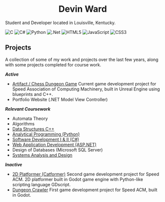 
<h1 style="text-align: center;">Devin Ward</h2>

Student and Developer located in Louisville, Kentucky. 

![C](https://img.shields.io/badge/c-%2300599C.svg?style=for-the-badge&logo=c&logoColor=white)  ![C#](https://img.shields.io/badge/c%23-%23239120.svg?style=for-the-badge&logo=csharp&logoColor=white)  ![Python](https://img.shields.io/badge/python-3670A0?style=for-the-badge&logo=python&logoColor=ffdd54) ![.Net](https://img.shields.io/badge/.NET-5C2D91?style=for-the-badge&logo=.net&logoColor=white)  ![HTML5](https://img.shields.io/badge/html5-%23E34F26.svg?style=for-the-badge&logo=html5&logoColor=white) ![JavaScript](https://img.shields.io/badge/javascript-%23323330.svg?style=for-the-badge&logo=javascript&logoColor=%23F7DF1E) ![CSS3](https://img.shields.io/badge/css3-%231572B6.svg?style=for-the-badge&logo=css3&logoColor=white)

## Projects
A collection of some of my work and projects over the last few years, along with some projects completed for course work. 

***Active***
- [Artifact / Chess Dungeon Game](https://github.com/speedacm/GD2024ChessDungeon)
		Current game development project for Speed Association of Computing Machinery, built in Unreal Engine using blueprints and C++.
- Portfolio Website (.NET Model View Controller) 


***Relevant Coursework***
- Automata Theory
- Algorithms
- [Data Structures C++](https://github.com/wDvy/wDvy/tree/main/Data%20Structures)
- [Analytical Programming (Python)](https://github.com/wDvy/wDvy/tree/main/Analytical%20Programming)
- [Software Development I & II (C#)](https://github.com/wDvy/wDvy/tree/main/Software%20Development)
- [Web Application Development (ASP.NET)](https://github.com/wDvy/wDvy/tree/main/Web%20Application%20Development/Simple%20API%20Homework%20(GET))
- Design of Databases (Microsoft SQL Server)
- [Systems Analysis and Design](https://github.com/wDvy/wDvy/tree/main/Systems%20Analysis%20and%20Design)

***Inactive***
- [2D Platformer (Catformer)](https://github.com/speedacm/Game-Dev-Catformer)
		Second game development project for Speed ACM. 2D platformer built in Godot game engine with Python-like scripting language GDscript. 
- [Dungeon Crawler](https://github.com/speedacm/GameDevSHMUP)
		First game development project for Speed ACM, built in Godot.
